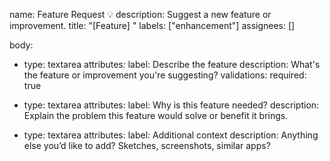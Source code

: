 name: Feature Request 💡
description: Suggest a new feature or improvement.
title: "[Feature] "
labels: ["enhancement"]
assignees: []

body:
  - type: textarea
    attributes:
      label: Describe the feature
      description: What's the feature or improvement you're suggesting?
    validations:
      required: true

  - type: textarea
    attributes:
      label: Why is this feature needed?
      description: Explain the problem this feature would solve or benefit it brings.

  - type: textarea
    attributes:
      label: Additional context
      description: Anything else you’d like to add? Sketches, screenshots, similar apps?

